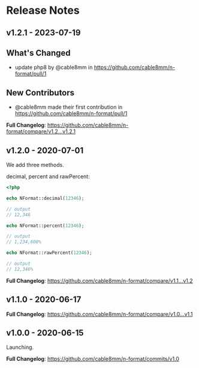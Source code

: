 # Release Notes

## v1.2.1 - 2023-07-19

## What's Changed

- update php8 by @cable8mm in https://github.com/cable8mm/n-format/pull/1

## New Contributors

- @cable8mm made their first contribution in https://github.com/cable8mm/n-format/pull/1

**Full Changelog**: https://github.com/cable8mm/n-format/compare/v1.2...v1.2.1

## v1.2.0 - 2020-07-01

We add three methods.

decimal, percent and rawPercent:

```php
<?php

echo NFormat::decimal(12346);

// output
// 12,346

echo NFormat::percent(12346);

// output
// 1,234,600%

echo NFormat::rawPercent(12346);

// output
// 12,346%
```

**Full Changelog**: https://github.com/cable8mm/n-format/compare/v1.1...v1.2

## v1.1.0 - 2020-06-17

**Full Changelog**: https://github.com/cable8mm/n-format/compare/v1.0...v1.1

## v1.0.0 - 2020-06-15

Launching.

**Full Changelog**: https://github.com/cable8mm/n-format/commits/v1.0
